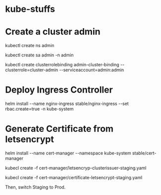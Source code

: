 # kube-stuffs

# Create a cluster admin

kubectl create ns admin 

kubectl create sa admin -n admin

kubectl create clusterrolebinding admin-cluster-binding --clusterrole=cluster-admin --serviceaccount=admin:admin

# Deploy Ingress Controller

helm install --name nginx-ingress stable/nginx-ingress --set rbac.create=true -n kube-system

# Generate Certificate from letsencrypt

helm install --name cert-manager --namespace kube-system stable/cert-manager

kubecl create -f cert-manager/letsencryp-clusterissuer-staging.yaml

kubecl create -f cert-manager/certificate-letsencrypt-staging.yaml

Then, switch Staging to Prod.
